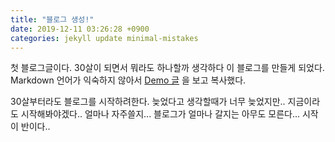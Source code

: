 ```yaml
---
title: "블로그 생성!"
date: 2019-12-11 03:26:28 +0900
categories: jekyll update minimal-mistakes
---
```

첫 블로그글이다. 30살이 되면서 뭐라도 하나할까 생각하다 이 블로그를 만들게 되었다.
Markdown 언어가 익숙하지 않아서 [Demo 글] 을 보고 복사했다.

30살부터라도 블로그를 시작하려한다. 늦었다고 생각할때가 너무 늦었지만.. 지금이라도 시작해봐야겠다..
얼마나 자주쓸지... 블로그가 얼마나 갈지는 아무도 모른다... 시작이 반이다..

[Demo 글]: https://dreamgonfly.github.io/2018/01/27/jekyll-remote-theme.html
